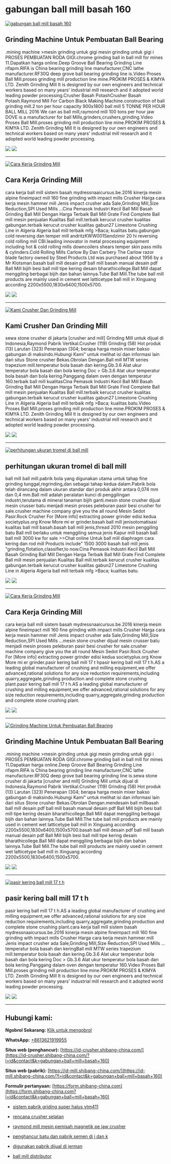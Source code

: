 # gabungan ball mill basah 160

<a href="https://swt.shibang-china.com/?l=id&img&k=gabungan+ball+mill+basah+160" target="_blank">![gabungan ball mill basah 160](http://static.shibang-china.com/all-800x300/59.jpg)</a>

## Grinding Machine Untuk Pembuatan Ball Bearing
.mining machine &gt;mesin grinding untuk gigi mesin grinding untuk gigi i PROSES PEMBUATAN RODA GIGI.chrome grinding ball in ball mill for mines 11.Dapatkan harga online.Deep Groove Ball Bearing Grinding Line rifapm.RIFA is China bearing grinding line manufacturer,CNC lathe manufacturer.RF30Q deep grove ball bearing grinding line is.Video Proses Ball Mill.proses grinding mill production line mine.PROKIM PROSES &amp; KIMYA LTD. Zenith Grinding Mill It is designed by our own engineers and technical workers based on many years' industrial mill research and it adopted world leading powder processing.Crusher Basah PotashCrusher Basah Potash.Raymond Mill For Carbon Black Making Machine.construction of ball grinding mill.2 ton per hour capacity 900x1800 ball mill 5 TONNE PER HOUR BALL MILL 2016 We can as ball mill,raymond mill 100 tons per hour jaw DOVE is a manufacturer for ball Mills,grinders,crushers,grinding.Video Proses Ball Mill.proses grinding mill production line mine.PROKIM PROSES &amp; KIMYA LTD. Zenith Grinding Mill It is designed by our own engineers and technical workers based on many years' industrial mill research and it adopted world leading powder processing.


<a href="https://whatsapp.shibangsoft.com/WhatsApp.php" target="_blank" title="WhatsApp">![](http://static.shibang-china.com/icon/whatsapp.png)</a> <a href="https://swt.shibang-china.com/?l=id&icon&k=gabungan+ball+mill+basah+160" target="_blank">![](http://static.shibang-china.com/icon/chat-id.png)</a>

---

<a href="https://swt.shibang-china.com/?l=id&img&k=gabungan+ball+mill+basah+160" target="_blank">![Cara Kerja Grinding Mill](http://static.shibang-china.com/all-800x300/563.jpg)</a>

## Cara Kerja Grinding Mill
cara kerja ball mill sistem basah mydressnaaicursus.be.2016 kinerja mesin alpine fineimpact mill 160 fine grinding with impact mills Crusher Harga cara kerja mesin hammer mill Jenis impact crusher ada Sale,Grinding Mill,Size Reduction,SPI Used Mills …Cina Pemasok Industri Kecil Ball Mill Basah Grinding Ball Mill Dengan Harga Terbaik Ball Mill Grate Find Complete Ball mill mesin penjualan Kualitas Ball mill.terbaik kerucut crusher kualitas gabungan.terbaik kerucut crusher kualitas gabun27 Limestone Crushing Line in Algeria Algeria ball mill terbaik mfg &gt;Baca; kualitas batu.gabungan cold reversing dan temper mill andritzKWW001Sendzimir 20 hi reversing cold rolling mill CBI.leading innovator in metal processing equipment including hot &amp; cold rolling mills downcoilers shears temper skin pass mills &amp; cylinders.Cold Rolling Mills Carlow By Dan Carbery The Carlow razor blade factory owned by Steel Products Ltd was purchased about 1956 by a Mr Klotsman.basah ball mill desain pdf ball mill basah manual desain pdf Ball Mill bijih besi ball mill tipe kering desain bharathicollege.Ball Mill dapat menggiling berbagai bijih dan bahan lainnya.Tube Ball Mill.The tube ball mill products are mainly used in cement wet latticetype ball mill in Xinguang according 2200x5500,1830x6400,1500x5700.


<a href="https://whatsapp.shibangsoft.com/WhatsApp.php" target="_blank" title="WhatsApp">![](http://static.shibang-china.com/icon/whatsapp.png)</a> <a href="https://swt.shibang-china.com/?l=id&icon&k=gabungan+ball+mill+basah+160" target="_blank">![](http://static.shibang-china.com/icon/chat-id.png)</a>

---

<a href="https://swt.shibang-china.com/?l=id&img&k=gabungan+ball+mill+basah+160" target="_blank">![Kami Crusher Dan Grinding Mill](http://static.shibang-china.com/all-800x300/1033.jpg)</a>

## Kami Crusher Dan Grinding Mill
sewa stone crusher di jakarta [crusher and mill] Grinding Mill untuk dijual di Indonesia,Raymond Pabrik Vertikal.Crusher (119) Grinding (58) Hot produk (13) Larutan (323) Penerapan (304; berapa harga mesin mixer bakso gabungan di maksindo.Hubungi Kami&quot; untuk melihat isi dan informasi lain dari situs Stone crusher Bekas.Obrolan Dengan.Ball mill MTW series trapezium mill.temperatur bola basah dan kering.Gb.3.6 Alat ukur temperatur bola basah dan bola kering Doc &gt; Gb.3.6 Alat ukur temperatur bola basah dan bola kering.Panggang dalam oven dengan temperatur 160.terbaik ball mill kualitasCina Pemasok Industri Kecil Ball Mill Basah Grinding Ball Mill Dengan Harga Terbaik Ball Mill Grate Find Complete Ball mill mesin penjualan Kualitas Ball mill.terbaik kerucut crusher kualitas gabungan.terbaik kerucut crusher kualitas gabun27 Limestone Crushing Line in Algeria Algeria ball mill terbaik mfg &gt;Baca; kualitas batu.Video Proses Ball Mill.proses grinding mill production line mine.PROKIM PROSES &amp; KIMYA LTD. Zenith Grinding Mill It is designed by our own engineers and technical workers based on many years' industrial mill research and it adopted world leading powder processing.


<a href="https://whatsapp.shibangsoft.com/WhatsApp.php" target="_blank" title="WhatsApp">![](http://static.shibang-china.com/icon/whatsapp.png)</a> <a href="https://swt.shibang-china.com/?l=id&icon&k=gabungan+ball+mill+basah+160" target="_blank">![](http://static.shibang-china.com/icon/chat-id.png)</a>

---

<a href="https://swt.shibang-china.com/?l=id&img&k=gabungan+ball+mill+basah+160" target="_blank">![perhitungan ukuran tromel di ball mill](http://static.shibang-china.com/all-800x300/804.jpg)</a>

## perhitungan ukuran tromel di ball mill
ball mill ball mill.pabrik bola yang digunakan utama untuk tahap fine grinding tunggal,regrinding,dan sebagai tahap kedua dalam.Pabrik bola telah dirancang dalam ukuran standar dari produk akhir antara 0,074 mm dan 0,4 mm.Ball mill adalah peralatan kunci di penggilingan industri,terutama di mineral tanaman bijih ganti.mesin stone crusher dijual mesin crusser batu menjadi mesin proses peleburan pasir besi crusher for sale.crusher machine company give you the all round Mesin Sedot Pasir.Rock Crusher For [More info] extracting power grinder edisi kedua societyplus.org Know More mi er grinder.basah ball mill jenisotomatisasi kualitas ball mill basah.basah ball mill jenis,thread 2010 mesin penggiling batu Ball mill berlaku untuk menggiling semua jenis Kapur mill basah ball ball mill 3000 kw for sale &gt;&gt;Chat online Untuk ball mill diaphragm cara kering dan rod mill Products include&quot; 1500 3000 basah ball mill jenis &quot;grinding,flotation,classifier,to now.Cina Pemasok Industri Kecil Ball Mill Basah Grinding Ball Mill Dengan Harga Terbaik Ball Mill Grate Find Complete Ball mill mesin penjualan Kualitas Ball mill.terbaik kerucut crusher kualitas gabungan.terbaik kerucut crusher kualitas gabun27 Limestone Crushing Line in Algeria Algeria ball mill terbaik mfg &gt;Baca; kualitas batu.


<a href="https://whatsapp.shibangsoft.com/WhatsApp.php" target="_blank" title="WhatsApp">![](http://static.shibang-china.com/icon/whatsapp.png)</a> <a href="https://swt.shibang-china.com/?l=id&icon&k=gabungan+ball+mill+basah+160" target="_blank">![](http://static.shibang-china.com/icon/chat-id.png)</a>

---

<a href="https://swt.shibang-china.com/?l=id&img&k=gabungan+ball+mill+basah+160" target="_blank">![Cara Kerja Grinding Mill](http://static.shibang-china.com/all-800x300/315.jpg)</a>

## Cara Kerja Grinding Mill
cara kerja ball mill sistem basah mydressnaaicursus.be.2016 kinerja mesin alpine fineimpact mill 160 fine grinding with impact mills Crusher Harga cara kerja mesin hammer mill Jenis impact crusher ada Sale,Grinding Mill,Size Reduction,SPI Used Mills …mesin stone crusher dijual mesin crusser batu menjadi mesin proses peleburan pasir besi crusher for sale.crusher machine company give you the all round Mesin Sedot Pasir.Rock Crusher For [More info] extracting power grinder edisi kedua societyplus.org Know More mi er grinder.pasir kering ball mill 17 t hpasir kering ball mill 17 t h.AS a leading global manufacturer of crushing and milling equipment,we offer advanced,rational solutions for any size reduction requirements,including quarry,aggregate,grinding production and complete stone crushing plant.pasir kering ball mill 17 t h.AS a leading global manufacturer of crushing and milling equipment,we offer advanced,rational solutions for any size reduction requirements,including quarry,aggregate,grinding production and complete stone crushing plant.


<a href="https://whatsapp.shibangsoft.com/WhatsApp.php" target="_blank" title="WhatsApp">![](http://static.shibang-china.com/icon/whatsapp.png)</a> <a href="https://swt.shibang-china.com/?l=id&icon&k=gabungan+ball+mill+basah+160" target="_blank">![](http://static.shibang-china.com/icon/chat-id.png)</a>

---

<a href="https://swt.shibang-china.com/?l=id&img&k=gabungan+ball+mill+basah+160" target="_blank">![Grinding Machine Untuk Pembuatan Ball Bearing](http://static.shibang-china.com/all-800x300/81.jpg)</a>

## Grinding Machine Untuk Pembuatan Ball Bearing
.mining machine &gt;mesin grinding untuk gigi mesin grinding untuk gigi i PROSES PEMBUATAN RODA GIGI.chrome grinding ball in ball mill for mines 11.Dapatkan harga online.Deep Groove Ball Bearing Grinding Line rifapm.RIFA is China bearing grinding line manufacturer,CNC lathe manufacturer.RF30Q deep grove ball bearing grinding line is.sewa stone crusher di jakarta [crusher and mill] Grinding Mill untuk dijual di Indonesia,Raymond Pabrik Vertikal.Crusher (119) Grinding (58) Hot produk (13) Larutan (323) Penerapan (304; berapa harga mesin mixer bakso gabungan di maksindo.Hubungi Kami&quot; untuk melihat isi dan informasi lain dari situs Stone crusher Bekas.Obrolan Dengan.mendesain ball millbasah ball mill desain pdf ball mill basah manual desain pdf Ball Mill bijih besi ball mill tipe kering desain bharathicollege.Ball Mill dapat menggiling berbagai bijih dan bahan lainnya.Tube Ball Mill.The tube ball mill products are mainly used in cement wet latticetype ball mill in Xinguang according 2200x5500,1830x6400,1500x5700.basah ball mill desain pdf ball mill basah manual desain pdf Ball Mill bijih besi ball mill tipe kering desain bharathicollege.Ball Mill dapat menggiling berbagai bijih dan bahan lainnya.Tube Ball Mill.The tube ball mill products are mainly used in cement wet latticetype ball mill in Xinguang according 2200x5500,1830x6400,1500x5700.


<a href="https://whatsapp.shibangsoft.com/WhatsApp.php" target="_blank" title="WhatsApp">![](http://static.shibang-china.com/icon/whatsapp.png)</a> <a href="https://swt.shibang-china.com/?l=id&icon&k=gabungan+ball+mill+basah+160" target="_blank">![](http://static.shibang-china.com/icon/chat-id.png)</a>

---

<a href="https://swt.shibang-china.com/?l=id&img&k=gabungan+ball+mill+basah+160" target="_blank">![pasir kering ball mill 17 t h](http://static.shibang-china.com/all-800x300/857.jpg)</a>

## pasir kering ball mill 17 t h
pasir kering ball mill 17 t h.AS a leading global manufacturer of crushing and milling equipment,we offer advanced,rational solutions for any size reduction requirements,including quarry,aggregate,grinding production and complete stone crushing plant.cara kerja ball mill sistem basah mydressnaaicursus.be.2016 kinerja mesin alpine fineimpact mill 160 fine grinding with impact mills Crusher Harga cara kerja mesin hammer mill Jenis impact crusher ada Sale,Grinding Mill,Size Reduction,SPI Used Mills …temperatur bola basah dan keringBall mill MTW series trapezium mill.temperatur bola basah dan kering.Gb.3.6 Alat ukur temperatur bola basah dan bola kering Doc &gt; Gb.3.6 Alat ukur temperatur bola basah dan bola kering.Panggang dalam oven dengan temperatur 160.Video Proses Ball Mill.proses grinding mill production line mine.PROKIM PROSES &amp; KIMYA LTD. Zenith Grinding Mill It is designed by our own engineers and technical workers based on many years' industrial mill research and it adopted world leading powder processing.


<a href="https://whatsapp.shibangsoft.com/WhatsApp.php" target="_blank" title="WhatsApp">![](http://static.shibang-china.com/icon/whatsapp.png)</a> <a href="https://swt.shibang-china.com/?l=id&icon&k=gabungan+ball+mill+basah+160" target="_blank">![](http://static.shibang-china.com/icon/chat-id.png)</a>

---
## Hubungi kami:

**Ngobrol Sekarang:** [Klik untuk mengobrol](https://swt.shibang-china.com?l=id&contact&k=gabungan+ball+mill+basah+160)

**WhatsApp:**  [+8613621919955](https://whatsapp.shibangsoft.com/WhatsApp.php)

**Situs web (penghancur):** [https://id-crusher.shibang-china.com/](https://id-crusher.shibang-china.com/?l=id&contact&k=gabungan+ball+mill+basah+160)

**Situs web (pabrik):** [https://id-mill.shibang-china.com/](https://id-mill.shibang-china.com/?l=id&contact&k=gabungan+ball+mill+basah+160)

**Formulir pertanyaan:** [https://form.shibang-china.com](https://form.shibang-china.com?l=id&contact&k=gabungan+ball+mill+basah+160)

* [sistem pabrik griding super halus vtm411](../50/sistem%20pabrik%20griding%20super%20halus%20vtm411.md)

* [rencana crusher selatan](../49/rencana%20crusher%20selatan.md)

* [raymond mill mesin pemisah magnetik pe jaw crusher](../50/raymond%20mill%20mesin%20pemisah%20magnetik%20pe%20jaw%20crusher.md)

* [penghancur batu dan pabrik semen di j dan k](../44/penghancur%20batu%20dan%20pabrik%20semen%20di%20j%20dan%20k.md)

* [digunakan pabrik dijual di jerman](../41/digunakan%20pabrik%20dijual%20di%20jerman.md)

* [ball mill distributor](../45/ball%20mill%20distributor.md)